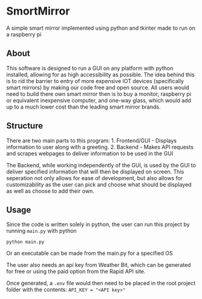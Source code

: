 # SmortMirror
A simple smart mirror implemented using python and tkinter made to run on a raspberry pi

## About
This software is designed to run a GUI on any platform with python installed, allowing
for as high accessibility as possible. The idea behind this is to rid the barrier
to entry of more expensive IOT devices (specifically smart mirrors) by making our code
free and open source. All users would need to build there own smart mirror then is to 
buy a monitor, raspberry pi or equivalent inexpensive computer, and one-way glass, which 
would add up to a much lower cost than the leading smart mirror brands.

## Structure
There are two main parts to this program:
    1. Frontend/GUI
        - Displays information to user along with a greeting.
    2. Backend
        - Makes API requests and scrapes webpages to deliver information to be used in the GUI

The Backend, while working independently of the GUI, is used by the GUI to deliver specified
information that will then be displayed on screen. This seperation not only allows for ease
of development, but also allows for customizability as the user can pick and choose what should
be displayed as well as choose to add their own.

## Usage
Since the code is written solely in python, the user can run this project by running `main.py`
with python

`python main.py`

Or an executable can be made from the main.py for a specified OS

The user also needs an api key from Weather Bit, which can be generated for free or using the paid option from
the Rapid API site.

Once generated, a `.env` file would then need to be placed in the root project folder with the contents:
`API_KEY = "<API key>"`